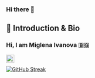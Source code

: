 ### Hi there 👋

<!--
**MegsunIvanova/MegsunIvanova** is a ✨ _special_ ✨ repository because its `README.md` (this file) appears on your GitHub profile.

Here are some ideas to get you started:

- 🔭 I’m currently working on ...
- 🌱 I’m currently learning ...
- 👯 I’m looking to collaborate on ...
- 🤔 I’m looking for help with ...
- 💬 Ask me about ...
- 📫 How to reach me: ... megsunmeg@gmail.com
- 😄 Pronouns: ...
- ⚡ Fun fact: ...
-->

## 👋 Introduction & Bio
### Hi, I am Miglena Ivanova 🇧🇬

<a href="https://www.linkedin.com/in/miglena-ivanova-b6008669/">
  <img align="left" alt="Miglena's LinkedIn" width="22px" src="https://github.com/dheereshagrwal/colored-icons/raw/master/svg/linkedin.svg" />
</a>
<br>

[![GitHub Streak](https://github-readme-streak-stats.herokuapp.com/?user=MegsunIvanova)](https://git.io/streak-stats)
